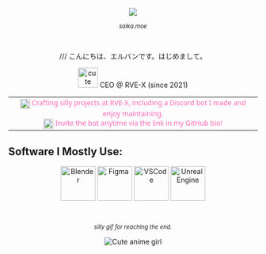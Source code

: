 <p align="center">
  <img src="https://count.getloli.com/@34-4?name=34-4&theme=booru-lisu&padding=7&offset=0&align=center&scale=1&pixelated=0&darkmode=auto" />
</p>
<sub>
    <p align="center">
        <i>
            saika.moe
        </i>
    </p>
</sub>
‎ ‎ 

<p align="center">
  /// こんにちは、エルバンです。はじめまして。
</p>

<p align="center">
  <img src="https://cdn3.emoji.gg/emojis/174779-nikkibutterfly.png" alt="cute" width="40" height="40"/> CEO @ RVE-X (since 2021)
</p>

<table align="center">
  <tr>
    <td align="center" style="font-family: 'Segoe UI', Tahoma, Geneva, Verdana, sans-serif; font-size: 14px; color: #ff69b4;">
      <img src="(https://cdn3.emoji.gg/emojis/77766-sakura.gif)" width="20" height="20" alt="emoji1" style="vertical-align: middle;"/>  
      Crafting silly projects at RVE-X, including a Discord bot I made and enjoy maintaining.  
      <br>
      <img src="YOUR_CUSTOM_EMOJI_URL_2" width="20" height="20" alt="emoji2" style="vertical-align: middle;"/>  
      Invite the bot anytime via the link in my GitHub bio!
    </td>
  </tr>
</table>



## Software I Mostly Use:  
<p align="center">
  <img src="https://skillicons.dev/icons?i=blender" alt="Blender" width="70" height="70" />
  <img src="https://skillicons.dev/icons?i=figma" alt="Figma" width="70" height="70" />
  <img src="https://skillicons.dev/icons?i=vscode" alt="VSCode" width="70" height="70" />
  <img src="https://skillicons.dev/icons?i=unreal" alt="Unreal Engine" width="70" height="70" />
</p>
‎ 

<sub>
    <p align="center">
        <i>
             silly gif for reaching the end.
        </i>
    </p>
</sub>

<p align="center">
  <img src="https://media1.tenor.com/m/8g7BE38h2YsAAAAC/yorukura-nonono.gif" alt="Cute anime girl" />
</p>

